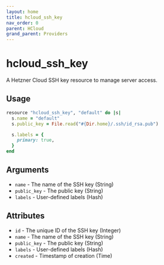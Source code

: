 ```yaml
---
layout: home
title: hcloud_ssh_key
nav_order: 0
parent: HCloud
grand_parent: Providers
---
```


# hcloud_ssh_key

A Hetzner Cloud SSH key resource to manage server access.

## Usage

```ruby
resource "hcloud_ssh_key", "default" do |s|
  s.name = "default"
  s.public_key = File.read("#{Dir.home}/.ssh/id_rsa.pub")

  s.labels = {
    primary: true,
  }
end
```

## Arguments

- `name` - The name of the SSH key (String)
- `public_key` - The public key (String)
- `labels` - User-defined labels (Hash)

## Attributes

- `id` - The unique ID of the SSH key (Integer)
- `name` - The name of the SSH key (String)
- `public_key` - The public key (String)
- `labels` - User-defined labels (Hash)
- `created` - Timestamp of creation (Time)
